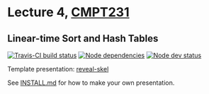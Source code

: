 # Lecture 4, [CMPT231](https://cmpt231-16fa.github.io/)
## Linear-time Sort and Hash Tables

[![Travis-CI build status](https://api.travis-ci.org/cmpt231-16fa/lec4.svg)](https://travis-ci.org/github/cmpt231-16fa/lec4)
[![Node dependencies](https://david-dm.org/cmpt231-16fa/lec4.svg)](https://david-dm.org/cmpt231-16fa/lec4)
[![Node dev status](https://david-dm.org/cmpt231-16fa/lec4/dev-status.svg)](https://david-dm.org/cmpt231-16fa/lec4?type=dev)

Template presentation: [reveal-skel](https://github.com/sermons/reveal-skel)

See [INSTALL.md](INSTALL.md)
for how to make your own presentation.
